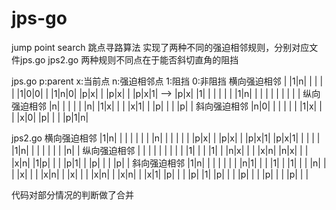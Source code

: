 # jps-go
jump point search
跳点寻路算法
实现了两种不同的强迫相邻规则，分别对应文件jps.go jps2.go
两种规则不同点在于能否斜切直角的阻挡

jps.go p:parent x:当前点 n:强迫相邻点 1:阻挡 0:非阻挡
横向强迫相邻
  | |1|n|   | | | |   |1|0|0|     | |1|n|0|
  |p|x| |   |p|x| |   |p|x|1| --> |p|x| |1|
  | | | |   | |1|n|   | | | |     | | | | |
纵向强迫相邻
  |n| | |   | | |n|
  |1|x| |   | |x|1|
  | |p| |   | |p| |
斜向强迫相邻
  |n|0| |   | | | |
  |1|x| |   | |x|0|
  |p| | |   |p|1|n|

jps2.go
横向强迫相邻
  |1|n| |   | | | |   | |n| |   | | | |
  |p|x| |   |p|x| |   |p|x|1|   |p|x|1|
  | | | |   |1|n| |   | | | |   | |n| |
纵向强迫相邻
  | | | |   | | | |   | |1| |   | |1| |
  |n|x| |   | |x|n|   |n|x| |   | |x|n|
  |1|p| |   | |p|1|   | |p| |   | |p| |
斜向强迫相邻
  |1|n| |   | | | |   | |n|1|   | | |1|   | |1| |   | |n| |
  | |x| |   | |x|n|   | |x| |   | |x|n|   | |x|n|   | |x|1|
  |p| | |   |p| |1|   |p| | |   |p| | |   |p| | |   |p| | |

代码对部分情况的判断做了合并
